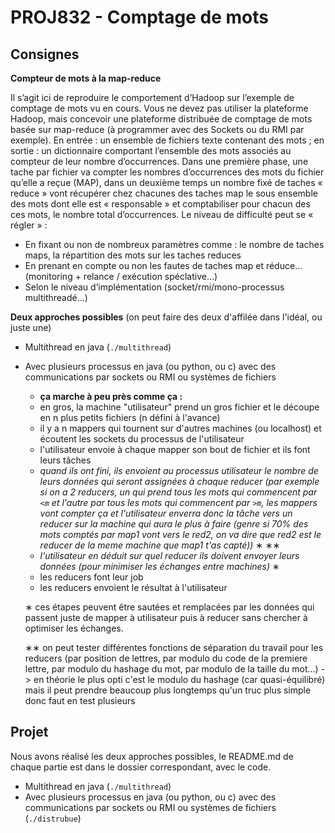 # PROJ832 - Comptage de mots

## Consignes

**Compteur de mots à la map-reduce**

Il s’agit ici de reproduire le comportement d’Hadoop sur l’exemple de comptage de mots vu en cours. Vous ne devez pas utiliser la plateforme Hadoop, mais concevoir une plateforme distribuée de comptage de mots basée sur map-reduce (à programmer avec des Sockets ou du RMI par exemple). En entrée : un ensemble de fichiers texte contenant des mots ; en sortie : un dictionnaire comportant l’ensemble des mots associés au compteur de leur nombre d’occurrences. Dans une première phase, une tache par fichier va compter les nombres d’occurrences des mots du fichier qu’elle a reçue (MAP), dans un deuxième temps un nombre fixé de taches « reduce » vont récupérer chez chacunes des taches map le sous ensemble des mots dont elle est « responsable » et comptabiliser pour chacun des ces mots, le nombre total d’occurrences. Le niveau de difficulté peut se « régler » : 

- En fixant ou non de nombreux paramètres comme : le nombre de taches maps, la répartition des mots sur les taches reduces
- En prenant en compte ou non les fautes de taches map et réduce… (monitoring + relance / exécution spéclative…)
- Selon le niveau d’implémentation (socket/rmi/mono-processus multithreadé…)

**Deux approches possibles** (on peut faire des deux d'affilée dans l'idéal, ou juste une)

- Multithread en java (`./multithread`)
- Avec plusieurs processus en java (ou python, ou c) avec des communications par sockets ou RMI ou systèmes de fichiers
    - **ça marche à peu près comme ça :**
    - en gros, la machine "utilisateur" prend un gros fichier et le découpe en n plus petits fichiers (n défini à l'avance)
    - il y a n mappers qui tournent sur d'autres machines (ou localhost) et écoutent les sockets du processus de l'utilisateur
    - l'utilisateur envoie à chaque mapper son bout de fichier et ils font leurs tâches
    - _quand ils ont fini, ils envoient au processus utilisateur le nombre de leurs données qui seront assignées à chaque reducer (par exemple si on a 2 reducers, un qui prend tous les mots qui commencent par `<m` et l'autre par tous les mots qui commencent par `>m`, les mappers vont compter ça et l'utilisateur enverra donc la tâche vers un reducer sur la machine qui aura le plus à faire (genre si 70% des mots comptés par map1 vont vers le red2, on va dire que red2 est le reducer de la meme machine que map1 t'as capté))_ ∗ ∗∗
    - _l'utilisateur en déduit sur quel reducer ils doivent envoyer leurs données (pour minimiser les échanges entre machines)_ ∗
    - les reducers font leur job
    - les reducers envoient le résultat à l'utilisateur

    ∗ ces étapes peuvent être sautées et remplacées par les données qui passent juste de mapper à utilisateur puis à reducer sans chercher à optimiser les échanges.
  
    ∗∗ on peut tester différentes fonctions de séparation du travail pour les reducers (par position de lettres, par modulo du code de la premiere lettre, par modulo du hashage du mot, par modulo de la taille du mot...) -> en théorie le plus opti c'est le modulo du hashage (car quasi-équilibré) mais il peut prendre beaucoup plus longtemps qu'un truc plus simple donc faut en test plusieurs

## Projet

Nous avons réalisé les deux approches possibles, le README.md de chaque partie est dans le dossier correspondant, avec le code.

- Multithread en java (`./multithread`)
- Avec plusieurs processus en java (ou python, ou c) avec des communications par sockets ou RMI ou systèmes de fichiers (`./distrubue`)